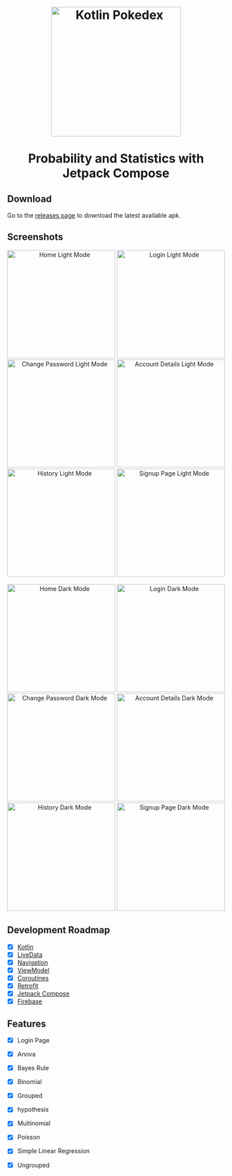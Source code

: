 <h1 align="center">
<br>
  <img src="screenshots/Q-1.png" width="300" alt="Kotlin Pokedex">
<br>
<br>
Probability and Statistics with Jetpack Compose
</h1>

## Download

Go to the [releases page](https://github.com/mrcsxsiq/Kotlin-Pokedex/releases) to download the latest available apk.

<!--
Also available in Play Store

<a href="https://github.com/mrcsxsiq/Kotlin-Pokedex/">
  <img src="https://play.google.com/intl/en_us/badges/static/images/badges/en_badge_web_generic.png" width="200" alt="Play Store">
</a>
-->

## Screenshots

<p align="center">
  <img src="screenshots/Home.png" width="250" alt="Home Light Mode">
  <img src="screenshots/LoginPage.png" width="250" alt="Login Light Mode">
  <img src="screenshots/ChangePasswordL.png" width="250" alt="Change Password Light Mode">
  <img src="screenshots/AccountDetails.png" width="250" alt="Account Details Light Mode">
  <img src="screenshots/HistoryL.png" width="250" alt="History Light Mode">
  <img src="screenshots/SignupPageL.png" width="250" alt="Signup Page Light Mode">
</p>

<p align="center">
  <img src="screenshots/HomeD.png" width="250" alt="Home Dark Mode">
  <img src="screenshots/LoginPageD.png" width="250" alt="Login Dark Mode">
  <img src="screenshots/ChangePasswordD.png" width="250" alt="Change Password Dark Mode">
  <img src="screenshots/AccountDetailsD.png" width="250" alt="Account Details Dark Mode">
  <img src="screenshots/HistoryD.png" width="250" alt="History Dark Mode">
  <img src="screenshots/SignupPageD.png" width="250" alt="Signup Page Dark Mode">
</p>

## Development Roadmap

- [x] [Kotlin](https://kotlinlang.org/)
- [x] [LiveData](https://developer.android.com/topic/libraries/architecture/livedata)
- [x] [Navigation](https://developer.android.com/topic/libraries/architecture/navigation)
- [x] [ViewModel](https://developer.android.com/topic/libraries/architecture/viewmodel)
- [x] [Coroutines](https://developer.android.com/topic/libraries/architecture/coroutines)
- [x] [Retrofit](https://square.github.io/retrofit/)
- [x] [Jetpack Compose](https://developer.android.com/jetpack/compose)
- [x] [Firebase](https://firebase.google.com/)

## Features

- [x] Login Page
- [x] Anova
- [x] Bayes Rule
- [x] Binomial
- [x] Grouped
- [x] hypothesis
- [x] Multinomial
- [x] Poisson
- [x] Simple Linear Regression
- [x] Ungrouped

